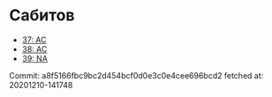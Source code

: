 # Сабитов
- [37: AC](37.md)
- [38: AC](38.md)
- [39: NA](39.md)

Commit: a8f5166fbc9bc2d454bcf0d0e3c0e4cee696bcd2
 fetched at: 20201210-141748

